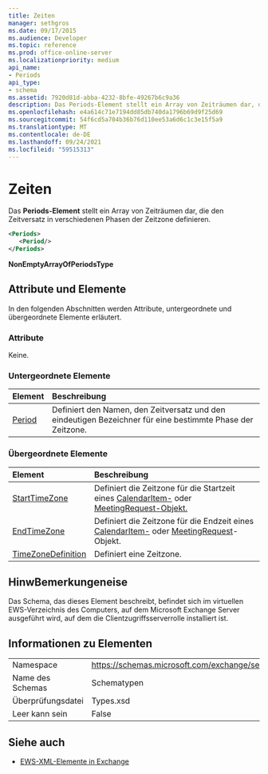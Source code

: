 ```yaml
---
title: Zeiten
manager: sethgros
ms.date: 09/17/2015
ms.audience: Developer
ms.topic: reference
ms.prod: office-online-server
ms.localizationpriority: medium
api_name:
- Periods
api_type:
- schema
ms.assetid: 7920d81d-abba-4232-8bfe-49267b6c9a36
description: Das Periods-Element stellt ein Array von Zeiträumen dar, die den Zeitversatz in verschiedenen Phasen der Zeitzone definieren.
ms.openlocfilehash: e4a614c71e7194dd85db740da1796b69d9f25d69
ms.sourcegitcommit: 54f6cd5a704b36b76d110ee53a6d6c1c3e15f5a9
ms.translationtype: MT
ms.contentlocale: de-DE
ms.lasthandoff: 09/24/2021
ms.locfileid: "59515313"
---
```

# <a name="periods"></a>Zeiten

Das **Periods-Element** stellt ein Array von Zeiträumen dar, die den Zeitversatz in verschiedenen Phasen der Zeitzone definieren. 
  
```xml
<Periods>
   <Period/>
</Periods>
```

 **NonEmptyArrayOfPeriodsType**
## <a name="attributes-and-elements"></a>Attribute und Elemente

In den folgenden Abschnitten werden Attribute, untergeordnete und übergeordnete Elemente erläutert.
  
### <a name="attributes"></a>Attribute

Keine.
  
### <a name="child-elements"></a>Untergeordnete Elemente

|**Element**|**Beschreibung**|
|:-----|:-----|
|[Period](period.md) <br/> |Definiert den Namen, den Zeitversatz und den eindeutigen Bezeichner für eine bestimmte Phase der Zeitzone.  <br/> |
   
### <a name="parent-elements"></a>Übergeordnete Elemente

|**Element**|**Beschreibung**|
|:-----|:-----|
|[StartTimeZone](starttimezone.md) <br/> |Definiert die Zeitzone für die Startzeit eines [CalendarItem-](calendaritem.md) oder [MeetingRequest-Objekt.](meetingrequest.md)  <br/> |
|[EndTimeZone](endtimezone.md) <br/> |Definiert die Zeitzone für die Endzeit eines [CalendarItem-](calendaritem.md) oder [MeetingRequest](meetingrequest.md)-Objekt.  <br/> |
|[TimeZoneDefinition](timezonedefinition.md) <br/> |Definiert eine Zeitzone.  <br/> |
   
## <a name="remarks"></a>HinwBemerkungeneise

Das Schema, das dieses Element beschreibt, befindet sich im virtuellen EWS-Verzeichnis des Computers, auf dem Microsoft Exchange Server ausgeführt wird, auf dem die Clientzugriffsserverrolle installiert ist.
  
## <a name="element-information"></a>Informationen zu Elementen

|||
|:-----|:-----|
|Namespace  <br/> |https://schemas.microsoft.com/exchange/services/2006/types  <br/> |
|Name des Schemas  <br/> |Schematypen  <br/> |
|Überprüfungsdatei  <br/> |Types.xsd  <br/> |
|Leer kann sein  <br/> |False  <br/> |
   
## <a name="see-also"></a>Siehe auch



- [EWS-XML-Elemente in Exchange](ews-xml-elements-in-exchange.md)

